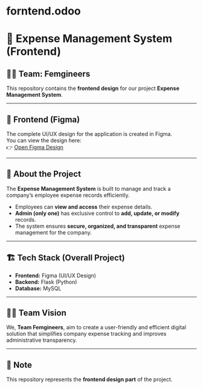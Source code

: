 # forntend.odoo
# 💼 Expense Management System (Frontend)

## 👩‍💻 Team: Femgineers

This repository contains the **frontend design** for our project **Expense Management System**.

---

## 🎨 Frontend (Figma)
The complete UI/UX design for the application is created in Figma.  
You can view the design here:  
👉 [Open Figma Design](https://www.figma.com/make/w5aTPYXb0q5fOrZLhFCbAY/Website-Builder?node-id=0-1&t=LH9CVxFqIboF8xbp-1)

---

## 🧾 About the Project
The **Expense Management System** is built to manage and track a company’s employee expense records efficiently.  
- Employees can **view and access** their expense details.  
- **Admin (only one)** has exclusive control to **add, update, or modify** records.  
- The system ensures **secure, organized, and transparent** expense management for the company.

---

## 🏗️ Tech Stack (Overall Project)
- **Frontend:** Figma (UI/UX Design)
- **Backend:** Flask (Python)
- **Database:** MySQL

---

## 👩‍💻 Team Vision
We, **Team Femgineers**, aim to create a user-friendly and efficient digital solution that simplifies company expense tracking and improves administrative transparency.

---

## 📎 Note
This repository represents the **frontend design part** of the project.  


